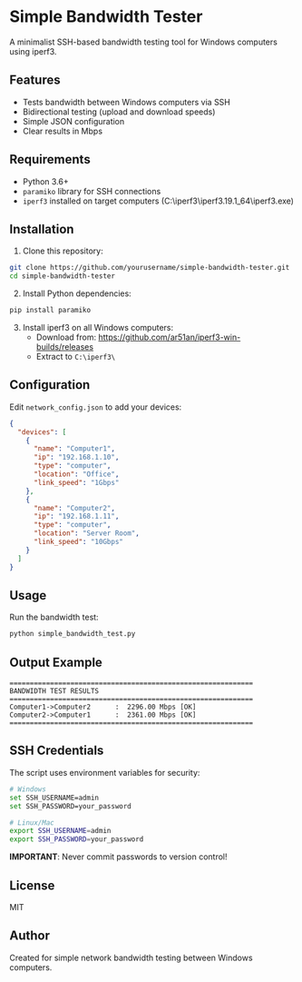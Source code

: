 # Simple Bandwidth Tester

A minimalist SSH-based bandwidth testing tool for Windows computers using iperf3.

## Features

- Tests bandwidth between Windows computers via SSH
- Bidirectional testing (upload and download speeds)
- Simple JSON configuration
- Clear results in Mbps

## Requirements

- Python 3.6+
- `paramiko` library for SSH connections
- `iperf3` installed on target computers (C:\iperf3\iperf3.19.1_64\iperf3.exe)

## Installation

1. Clone this repository:
```bash
git clone https://github.com/yourusername/simple-bandwidth-tester.git
cd simple-bandwidth-tester
```

2. Install Python dependencies:
```bash
pip install paramiko
```

3. Install iperf3 on all Windows computers:
   - Download from: https://github.com/ar51an/iperf3-win-builds/releases
   - Extract to `C:\iperf3\`

## Configuration

Edit `network_config.json` to add your devices:

```json
{
  "devices": [
    {
      "name": "Computer1",
      "ip": "192.168.1.10",
      "type": "computer",
      "location": "Office",
      "link_speed": "1Gbps"
    },
    {
      "name": "Computer2",
      "ip": "192.168.1.11",
      "type": "computer",
      "location": "Server Room",
      "link_speed": "10Gbps"
    }
  ]
}
```

## Usage

Run the bandwidth test:

```bash
python simple_bandwidth_test.py
```

## Output Example

```
============================================================
BANDWIDTH TEST RESULTS
============================================================
Computer1->Computer2      :  2296.00 Mbps [OK]
Computer2->Computer1      :  2361.00 Mbps [OK]
============================================================
```

## SSH Credentials

The script uses environment variables for security:

```bash
# Windows
set SSH_USERNAME=admin
set SSH_PASSWORD=your_password

# Linux/Mac
export SSH_USERNAME=admin
export SSH_PASSWORD=your_password
```

**IMPORTANT**: Never commit passwords to version control!

## License

MIT

## Author

Created for simple network bandwidth testing between Windows computers.